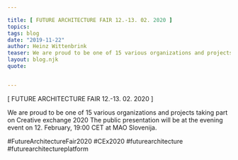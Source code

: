 ```yaml
---

title: [ FUTURE ARCHITECTURE FAIR 12.-13. 02. 2020 ]
topics:
tags: blog
date: "2019-11-22"
author: Heinz Wittenbrink
teaser: We are proud to be one of 15 various organizations and projects taking part on Creative exchange 2020
layout: blog.njk
quote:


---
```

[ FUTURE ARCHITECTURE FAIR 12.-13. 02. 2020 ]

We are proud to be one of 15 various organizations and projects taking part on Creative exchange 2020
The public presentation will be at the evening event on 12. February, 19:00 CET at MAO Slovenija.

#FutureArchitectureFair2020
#CEx2020
#futurearchitecture
#futurearchitectureplatform
